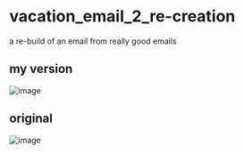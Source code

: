 # vacation_email_2_re-creation
a re-build of an email from really good emails

## my version
![image](https://github.com/ADmcdon/vacation_email_2_re-creation/assets/107668054/a5f8cca4-1b01-4caa-9cb3-3d6500cfaa82)

## original
![image](https://github.com/ADmcdon/vacation_email_2_re-creation/assets/107668054/1ee2a3c3-e219-4231-88a9-44dd5d6efb52)
